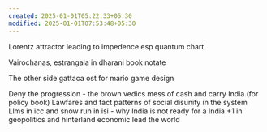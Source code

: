 ```yaml
---
created: 2025-01-01T05:22:33+05:30
modified: 2025-01-01T07:53:48+05:30
---
```


Lorentz attractor leading to impedence esp quantum chart.

Vairochanas, estrangala in dharani book notate

The other side gattaca ost for mario game design

Deny the progression - the brown vedics mess of cash and carry India (for policy book)
Lawfares and fact patterns of social disunity in the system
Llms in icc and snow run in isi - why India is not ready for a India +1 in geopolitics and hinterland economic lead the world

